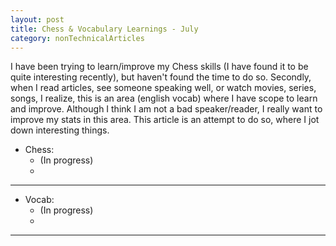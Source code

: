 ```yaml
---
layout: post
title: Chess & Vocabulary Learnings - July
category: nonTechnicalArticles
---
```


I have been trying to learn/improve my Chess skills (I have found it to be quite interesting recently), but haven't found the time to do so. 
Secondly, when I read articles, see someone speaking well, or watch movies, series, songs, I realize, this is an area (english vocab) where I have scope to learn and improve. Although I think I am not a bad speaker/reader, I really want to improve my stats in this area. 
This article is an attempt to do so, where I jot down interesting things.

- Chess: 
  - (In progress)
  - 

---------------------------

- Vocab: 
  - (In progress)
  - 

---------------------------------------

